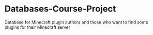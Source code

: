 # Databases-Course-Project
Database for Minecraft plugin authors and those who want to find some plugins for their Minecraft server

